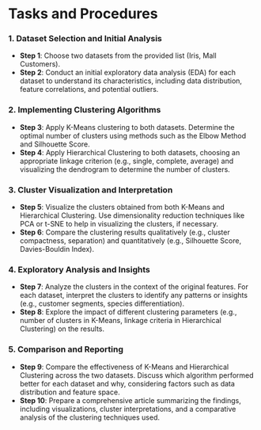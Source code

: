 # Tasks and Procedures

### 1. Dataset Selection and Initial Analysis

- **Step 1**: Choose two datasets from the provided list (Iris, Mall Customers).
- **Step 2**: Conduct an initial exploratory data analysis (EDA) for each dataset to understand its characteristics, including data distribution, feature correlations, and potential outliers.

### 2. Implementing Clustering Algorithms

- **Step 3**: Apply K-Means clustering to both datasets. Determine the optimal number of clusters using methods such as the Elbow Method and Silhouette Score.
- **Step 4**: Apply Hierarchical Clustering to both datasets, choosing an appropriate linkage criterion (e.g., single, complete, average) and visualizing the dendrogram to determine the number of clusters.

### 3. Cluster Visualization and Interpretation

- **Step 5**: Visualize the clusters obtained from both K-Means and Hierarchical Clustering. Use dimensionality reduction techniques like PCA or t-SNE to help in visualizing the clusters, if necessary.
- **Step 6**: Compare the clustering results qualitatively (e.g., cluster compactness, separation) and quantitatively (e.g., Silhouette Score, Davies-Bouldin Index).

### 4. Exploratory Analysis and Insights

- **Step 7**: Analyze the clusters in the context of the original features. For each dataset, interpret the clusters to identify any patterns or insights (e.g., customer segments, species differentiation).
- **Step 8**: Explore the impact of different clustering parameters (e.g., number of clusters in K-Means, linkage criteria in Hierarchical Clustering) on the results.

### 5. Comparison and Reporting

- **Step 9**: Compare the effectiveness of K-Means and Hierarchical Clustering across the two datasets. Discuss which algorithm performed better for each dataset and why, considering factors such as data distribution and feature space.
- **Step 10**: Prepare a comprehensive article summarizing the findings, including visualizations, cluster interpretations, and a comparative analysis of the clustering techniques used.

